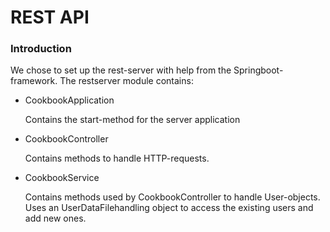 # REST API

### Introduction

We chose to set up the rest-server with help from the Springboot-framework. The restserver module contains:

- CookbookApplication
    
    Contains the start-method for the server application
    
- CookbookController
    
    Contains methods to handle HTTP-requests. 
    
- CookbookService
    
    Contains methods used by CookbookController to handle User-objects. Uses an UserDataFilehandling object to access the existing users and add new ones.